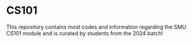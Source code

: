 # CS101
This repository contains most codes and information regarding the SMU CS101 module and is curated by students from the 2024 batch!
